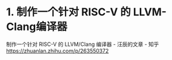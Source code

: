 # 1. 制作一个针对 RISC-V 的 LLVM-Clang编译器





制作一个针对 RISC-V 的 LLVM/Clang 编译器 - 汪辰的文章 - 知乎
https://zhuanlan.zhihu.com/p/263550372






